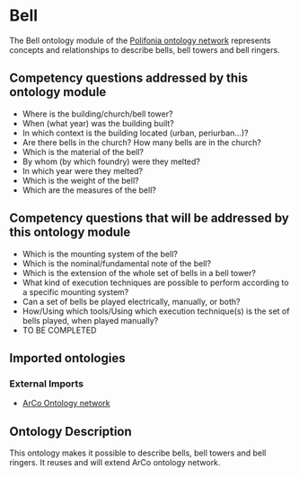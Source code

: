 # Bell
The Bell ontology module of the [Polifonia ontology network](https://github.com/polifonia-project/ontology-network) represents concepts and relationships to describe bells, bell towers and bell ringers.

## Competency questions addressed by this ontology module
- Where is the building/church/bell tower?
- When (what year) was the building built?
- In which context is the building located (urban, periurban...)?
- Are there bells in the church? How many bells are in the church?
- Which is the material of the bell?
- By whom (by which foundry) were they melted?
- In which year were they melted?
- Which is the weight of the bell?
- Which are the measures of the bell?

## Competency questions that will be addressed by this ontology module
- Which is the mounting system of the bell?
- Which is the nominal/fundamental note of the bell?
- Which is the extension of the whole set of bells in a bell tower?
- What kind of execution techniques are possible to perform according to a specific mounting system?
- Can a set of bells be played electrically, manually, or both?
- How/Using which tools/Using which execution technique(s) is the set of bells played, when played manually?
- TO BE COMPLETED

## Imported ontologies

### External Imports
- [ArCo Ontology network](https://w3id.org/arco/ontology/arco)

## Ontology Description

This ontology makes it possible to describe bells, bell towers and bell ringers.
It reuses and will extend ArCo ontology network.
